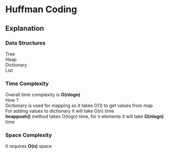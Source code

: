 # Huffman Coding  
## Explanation  
  

### Data Structures  
Tree  
Heap  
Dictionary  
List  
  

### Time Complexity  
Overall time complexity is **O(nlogn)**  
How ?  
Dictionary is used for mapping so it takes O(1) to get values from map  
For adding values to dictionary it will take O(n) time  
**heappush()** method takes O(logn) time, for n elements it will take **O(nlogn)** time  
  
### Space Complexity  
It requires **O(n)** space  
  
